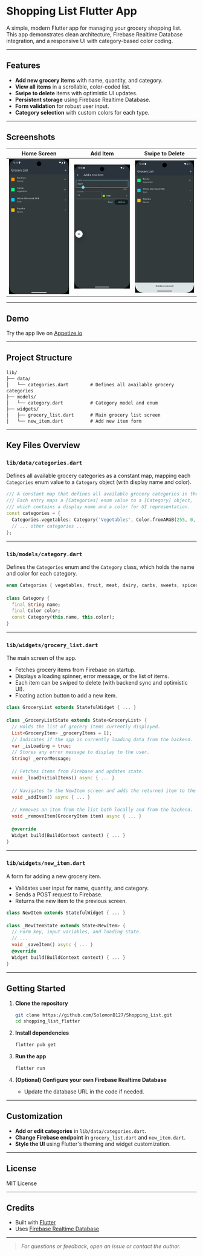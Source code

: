 # Shopping List Flutter App

A simple, modern Flutter app for managing your grocery shopping list.  
This app demonstrates clean architecture, Firebase Realtime Database integration, and a responsive UI with category-based color coding.

---

## Features

- **Add new grocery items** with name, quantity, and category.
- **View all items** in a scrollable, color-coded list.
- **Swipe to delete** items with optimistic UI updates.
- **Persistent storage** using Firebase Realtime Database.
- **Form validation** for robust user input.
- **Category selection** with custom colors for each type.

---

## Screenshots

| Home Screen | Add Item | Swipe to Delete |
|-------------|----------|----------------|
| ![Home](/assets/screenshots/home.png) | ![Add](/assets/screenshots/add.png) | ![Delete](/assets/screenshots/delete.png) |

---

## Demo

Try the app live on [Appetize.io](https://appetize.io/app/b_ptxtg5lumghznwuyzny2wu7a3e)  

---

## Project Structure

```
lib/
├── data/
│   └── categories.dart        # Defines all available grocery categories
├── models/
│   └── category.dart          # Category model and enum
├── widgets/
│   ├── grocery_list.dart      # Main grocery list screen
│   └── new_item.dart          # Add new item form
```

---

## Key Files Overview

### `lib/data/categories.dart`

Defines all available grocery categories as a constant map, mapping each `Categories` enum value to a `Category` object (with display name and color).

```dart
/// A constant map that defines all available grocery categories in the app.
/// Each entry maps a [Categories] enum value to a [Category] object,
/// which contains a display name and a color for UI representation.
const categories = {
  Categories.vegetables: Category('Vegetables', Color.fromARGB(255, 0, 255, 128)),
  // ... other categories ...
};
```

---

### `lib/models/category.dart`

Defines the `Categories` enum and the `Category` class, which holds the name and color for each category.

```dart
enum Categories { vegetables, fruit, meat, dairy, carbs, sweets, spices, convenience, hygiene, other }

class Category {
  final String name;
  final Color color;
  const Category(this.name, this.color);
}
```

---

### `lib/widgets/grocery_list.dart`

The main screen of the app.  
- Fetches grocery items from Firebase on startup.
- Displays a loading spinner, error message, or the list of items.
- Each item can be swiped to delete (with backend sync and optimistic UI).
- Floating action button to add a new item.

```dart
class GroceryList extends StatefulWidget { ... }

class _GroceryListState extends State<GroceryList> {
  // Holds the list of grocery items currently displayed.
  List<GroceryItem> _groceryItems = [];
  // Indicates if the app is currently loading data from the backend.
  var _isLoading = true;
  // Stores any error message to display to the user.
  String? _errorMessage;

  // Fetches items from Firebase and updates state.
  void _loadInitialItems() async { ... }

  // Navigates to the NewItem screen and adds the returned item to the list.
  void _addItem() async { ... }

  // Removes an item from the list both locally and from the backend.
  void _removeItem(GroceryItem item) async { ... }

  @override
  Widget build(BuildContext context) { ... }
}
```

---

### `lib/widgets/new_item.dart`

A form for adding a new grocery item.
- Validates user input for name, quantity, and category.
- Sends a POST request to Firebase.
- Returns the new item to the previous screen.

```dart
class NewItem extends StatefulWidget { ... }

class _NewItemState extends State<NewItem> {
  // Form key, input variables, and loading state.
  // ...
  void _saveItem() async { ... }
  @override
  Widget build(BuildContext context) { ... }
}
```

---

## Getting Started

1. **Clone the repository**
   ```sh
   git clone https://github.com/SolomonB127/Shopping_List.git
   cd shopping_list_flutter
   ```

2. **Install dependencies**
   ```sh
   flutter pub get
   ```

3. **Run the app**
   ```sh
   flutter run
   ```

4. **(Optional) Configure your own Firebase Realtime Database**
   - Update the database URL in the code if needed.

---

## Customization

- **Add or edit categories** in `lib/data/categories.dart`.
- **Change Firebase endpoint** in `grocery_list.dart` and `new_item.dart`.
- **Style the UI** using Flutter's theming and widget customization.

---

## License

MIT License

---

## Credits

- Built with [Flutter](https://flutter.dev/)
- Uses [Firebase Realtime Database](https://firebase.google.com/products/realtime-database)

---

> _For questions or feedback, open an issue or contact the author._
